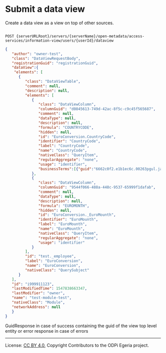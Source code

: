 <!-- SPDX-License-Identifier: CC-BY-4.0 -->
<!-- Copyright Contributors to the ODPi Egeria project. -->

# Submit a data view

Create a data view as a view on top of other sources.

```

POST {serverURLRoot}/servers/{serverName}/open-metadata/access-services/information-view/users/{userId}/dataview
```
```json
{
   "author": "owner-test",
   "class": "DataViewRequestBody",
   "registrationGuid": "registrationGuid",
   "dataView":{
   	"elements": [
      {
         "class": "DataViewTable",
         "comment": null,
         "description": null,
         "elements": [
            {
               "class": "DataViewColumn",
               "columnGuid": "d0845613-749d-42ac-8f5c-c9c45f565687",
               "comment": null,
               "dataType": null,
               "description": null,
               "formula": "COUNTRYCODE",
               "hidden": null,
               "id": "EuroConversion.CountryCode",
               "identifier": "CountryCode",
               "label": "CountryCode",
               "name": "CountryCode",
               "nativeClass": "QueryItem",
               "regularAggregate": "none",
               "usage": "identifier",
               "businessTerms":[{"guid":"6662c0f2.e1b1ec6c.00263pgul.jam2g2s.qlr9u8.b9ei1dc60fgnhvs533pvs"}]
            },
            {
               "class": "DataViewColumn",
               "columnGuid": "9544f066-488a-448c-9537-65999f1dafab",
               "comment": null,
               "dataType": null,
               "description": null,
               "formula": "EUROMONTH",
               "hidden": null,
               "id": "EuroConversion._EuroMounth",
               "identifier": "EuroMounth",
               "label": "EuroMounth",
               "name": "EuroMounth",
               "nativeClass": "QueryItem",
               "regularAggregate": "none",
               "usage": "identifier"
            }
         ],
         "id": "test._employee",
         "label": "EuroConversion",
         "name": "EuroConversion",
         "nativeClass": "QuerySubject"
      }
   ],
   "id": "i999911123",
   "lastModifiedTime": 1547838663347,
   "lastModifier": "owner",
   "name": "test-module-test",
   "nativeClass": "Module",
   "networkAddress": null
   }
}
```


GuidResponse in case of success containing the guid of the view top level entity or error response in case of errors



----
License: [CC BY 4.0](https://creativecommons.org/licenses/by/4.0/),
Copyright Contributors to the ODPi Egeria project.





